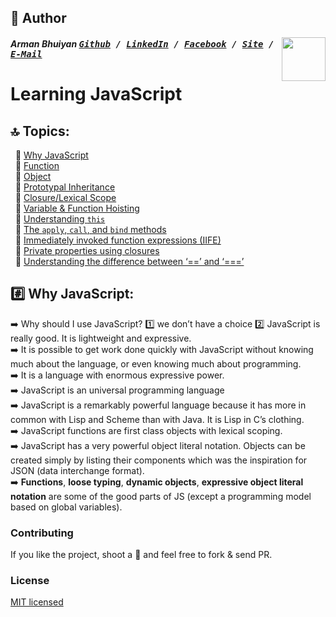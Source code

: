 ## 📝 Author
[<img src="https://media.licdn.com/dms/image/C5103AQE3SdZqmIyW0A/profile-displayphoto-shrink_200_200/0?e=1533168000&v=beta&t=reTZbwaCbB9R9V47Q9XiBGgGpY6_dS0KSK_gA8WsVCc" align="right" height="70" width="70">](http://armanbhuiyan.com)

##### Arman Bhuiyan <kbd>[Github](https://github.com/arman37) / [LinkedIn](https://www.linkedin.com/in/arman-bhuiyan) / [Facebook](https://www.facebook.com/arman.it37) / [Site](http://armanbhuiyan.com) /  [E-Mail](mailto:arman.it37@gmail.com)</kbd>

# Learning JavaScript

## :top: Topics:
&nbsp; :large_orange_diamond: [Why JavaScript](#why) <br />
&nbsp; :large_orange_diamond: [Function](#function) <br />
&nbsp; :large_orange_diamond: [Object](#object) <br />
&nbsp; :large_orange_diamond: [Prototypal Inheritance](prototype#) <br />
&nbsp; :large_orange_diamond: [Closure/Lexical Scope](#closure) <br />
&nbsp; :large_orange_diamond: [Variable & Function Hoisting](#hoisting) <br />
&nbsp; :large_orange_diamond: [Understanding `this`](#this) <br />
&nbsp; :large_orange_diamond: [The `apply`, `call`, and `bind` methods](#applycallbind) <br />
&nbsp; :large_orange_diamond: [Immediately invoked function expressions (IIFE)](#IIFE) <br />
&nbsp; :large_orange_diamond: [Private properties using closures](#private) <br />
&nbsp; :large_orange_diamond: [Understanding the difference between ‘==’ and ‘===’](#equal) <br />

## :hash: <a name="why">Why JavaScript</a>:
:arrow_right: Why should I use JavaScript? :one:  we don’t have a choice :two: JavaScript is really good. It is lightweight and expressive. <br />
:arrow_right: It is possible to get work done quickly with JavaScript without knowing much about the language, or even knowing much about programming. <br />
:arrow_right: It is a language with enormous expressive power. <br />
:arrow_right: JavaScript is an universal programming language <br />
:arrow_right: JavaScript is a remarkably powerful language because it has more in common with Lisp and Scheme than with Java. It is Lisp in C’s clothing. <br />
:arrow_right: JavaScript functions are first class objects with lexical scoping. <br />
:arrow_right: JavaScript has a very powerful object literal notation. Objects can be created simply by listing their components which was the inspiration for JSON (data interchange format). <br />
:arrow_right: **Functions**, **loose typing**, **dynamic objects**, **expressive object literal notation** are some of the good parts of JS (except a programming model based on global variables). <br />


### Contributing
If you like the project, shoot a :star2: and feel free to fork & send PR.


### License

[MIT licensed](./LICENSE)
